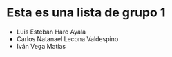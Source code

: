 # Esta es una lista de grupo 1

* Luis Esteban Haro Ayala
* Carlos Natanael Lecona Valdespino
* Iván Vega Matías
